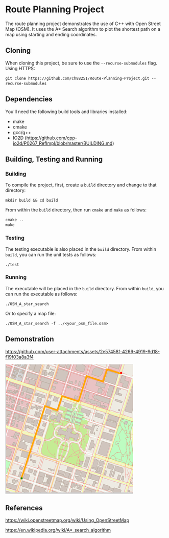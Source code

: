 # Route Planning Project

The route planning project demonstrates the use of C++ with Open Street Map (OSM). It uses 
the A* Search algorithm to plot the shortest path on a map using starting and ending 
coordinates.

## Cloning

When cloning this project, be sure to use the `--recurse-submodules` flag. Using HTTPS:
```
git clone https://github.com/ch88251/Route-Planning-Project.git --recurse-submodules
```

## Dependencies

You'll need the following build tools and libraries installed:

* make
* cmake
* gcc/g++
* IO2D (https://github.com/cpp-io2d/P0267_RefImpl/blob/master/BUILDING.md)
 

## Building, Testing and Running

### Building
To compile the project, first, create a `build` directory and change to that directory:
```
mkdir build && cd build
```
From within the `build` directory, then run `cmake` and `make` as follows:
```
cmake ..
make
```

### Testing

The testing executable is also placed in the `build` directory. From within `build`, you can run the unit tests as follows:
```
./test
```

### Running
The executable will be placed in the `build` directory. From within `build`, you can run the executable as follows:
```
./OSM_A_star_search
```
Or to specify a map file:
```
./OSM_A_star_search -f ../<your_osm_file.osm>
```

## Demonstration

https://github.com/user-attachments/assets/2e57458f-4266-4919-9d18-f19f03a8a3f4

![Route Example](map.png)

## References

https://wiki.openstreetmap.org/wiki/Using_OpenStreetMap

https://en.wikipedia.org/wiki/A*_search_algorithm
